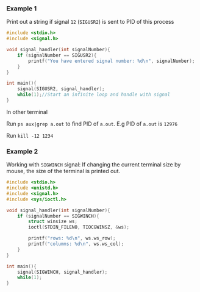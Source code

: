 ### Example 1

Print out a string if signal ``12`` (``SIGUSR2``) is sent to PID of this process

```c
#include <stdio.h>
#include <signal.h>   

void signal_handler(int signalNumber){
	if (signalNumber == SIGUSR2){
		printf("You have entered signal number: %d\n", signalNumber); 
	}
}

int main(){ 
	signal(SIGUSR2, signal_handler);
	while(1);//Start an infinite loop and handle with signal
}
```

In other terminal

Run ``ps aux|grep a.out`` to find PID of ``a.out``. E.g PID of ``a.out`` is ``12976``

Run ``kill -12 1234``

### Example 2

Working with ``SIGWINCH`` signal: If changing the current terminal size by mouse, the size of the terminal is printed out.

```c
#include <stdio.h> 
#include <unistd.h>
#include <signal.h> 
#include <sys/ioctl.h>

void signal_handler(int signalNumber){
	if (signalNumber == SIGWINCH){
		struct winsize ws;
		ioctl(STDIN_FILENO, TIOCGWINSZ, &ws);

		printf("rows: %d\n", ws.ws_row);
		printf("columns: %d\n", ws.ws_col);
	}
}

int main(){ 
	signal(SIGWINCH, signal_handler);
	while(1);
}
```